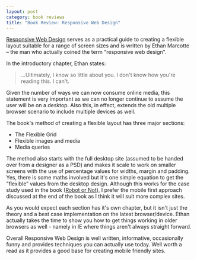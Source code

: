 ```yaml
---
layout: post
category: book reviews
title: "Book Review: Responsive Web Design"
---
```


[Responsive Web Design](http://www.abookapart.com/products/responsive-web-design) serves as a practical guide to creating a flexible layout suitable for a range of screen sizes and is written by Ethan Marcotte – the man who actually coined the term "responsive web design".

In the introductory chapter, Ethan states:

> ...Ultimately, I know so little about you. I don't know how you're reading this. I can't.

Given the number of ways we can now consume online media, this statement is very important as we can no longer continue to assume the user will be on a desktop. Also this, in effect, extends the old multiple browser scenario to include multiple devices as well.

The book's method of creating a flexible layout has three major sections:

- The Flexible Grid
- Flexible images and media
- Media queries

The method also starts with the full desktop site (assumed to be handed over from a designer as a PSD) and makes it scale to work on smaller screens with the use of percentage values for widths, margin and padding. Yes, there is some maths involved but it's one simple equation to get the "flexible” values from the desktop design. Although this works for the case study used in the book ([Robot or Not](http://robot-or-not.com/)), I prefer the mobile first approach discussed at the end of the book as I think it will suit more complex sites.

As you would expect each section has it's own chapter, but it isn't just the theory and a best case implementation on the latest browser/device. Ethan actually takes the time to show you how to get things working in older browsers as well - namely in IE where things aren't always straight forward.

Overall Responsive Web Design is well written, informative, occasionally funny and provides techniques you can actually use today. Well worth a read as it provides a good base for creating mobile friendly sites.